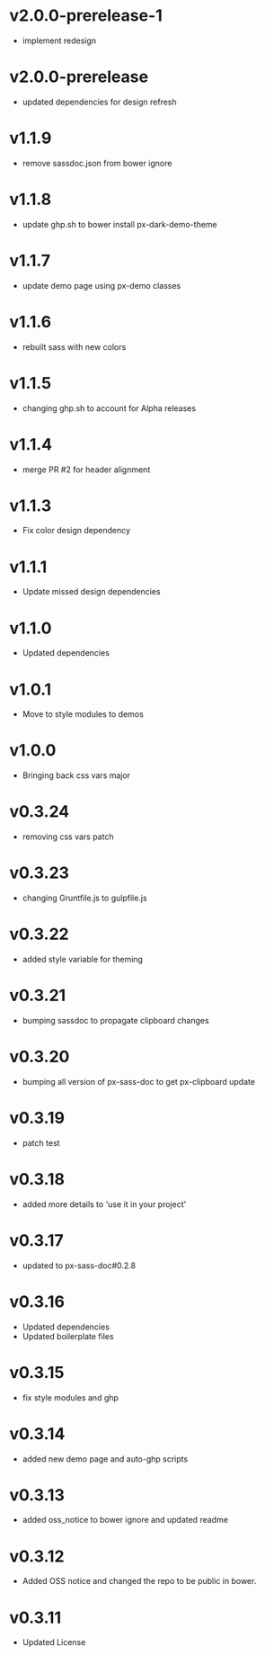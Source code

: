 v2.0.0-prerelease-1
==================
* implement redesign

v2.0.0-prerelease
==================
* updated dependencies for design refresh

v1.1.9
==================
* remove sassdoc.json from bower ignore

v1.1.8
==================
* update ghp.sh to bower install px-dark-demo-theme

v1.1.7
==================
* update demo page using px-demo classes

v1.1.6
==================
* rebuilt sass with new colors

v1.1.5
==================
* changing ghp.sh to account for Alpha releases

v1.1.4
==================
* merge PR #2 for header alignment

v1.1.3
==================
* Fix color design dependency

v1.1.1
==================
* Update missed design dependencies

v1.1.0
==================
* Updated dependencies

v1.0.1
==================
* Move to style modules to demos

v1.0.0
==================
* Bringing back css vars major

v0.3.24
==================
* removing css vars patch

v0.3.23
==================
* changing Gruntfile.js to gulpfile.js

v0.3.22
==================
* added style variable for theming

v0.3.21
==================
* bumping sassdoc to propagate clipboard changes

v0.3.20
==================
* bumping all version of px-sass-doc to get px-clipboard update

v0.3.19
==================
* patch test

v0.3.18
==============================
* added more details to 'use it in your project'

v0.3.17
==============================
* updated to px-sass-doc#0.2.8

v0.3.16
==============================
* Updated dependencies
* Updated boilerplate files

v0.3.15
==============================
* fix style modules and ghp

v0.3.14
==============================
* added new demo page and auto-ghp scripts

v0.3.13
==============================
* added oss_notice to bower ignore and updated readme

v0.3.12
==============================
* Added OSS notice and changed the repo to be public in bower.

v0.3.11
=====================
* Updated License
